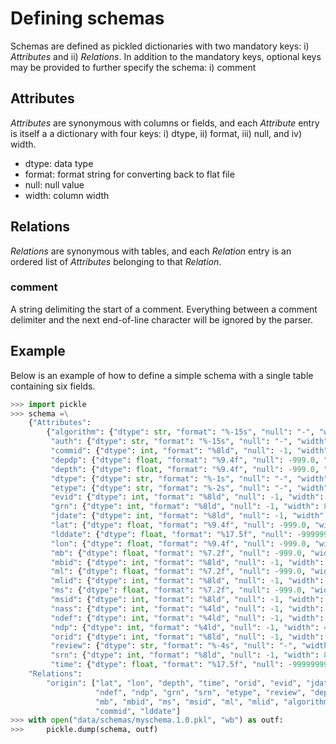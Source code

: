 # Defining schemas
Schemas are defined as pickled dictionaries with two mandatory keys: i) *Attributes* and ii) *Relations*. In addition to the mandatory keys, optional keys may be provided to further specify the schema: i) comment

## Attributes
*Attributes* are synonymous with columns or fields, and each *Attribute* entry is itself a a dictionary with four keys: i) dtype, ii) format, iii) null, and iv) width.

- dtype: data type
- format: format string for converting back to flat file
- null: null value
- width: column width

## Relations
*Relations* are synonymous with tables, and each *Relation* entry is an ordered list of *Attributes* belonging to that *Relation*.

### comment
A string delimiting the start of a comment. Everything between a comment delimiter and the next end-of-line character will be ignored by the parser.

## Example
Below is an example of how to define a simple schema with a single table containing six fields.

```python
>>> import pickle
>>> schema =\
    {"Attributes":
        {"algorithm": {"dtype": str, "format": "%-15s", "null": "-", "width": 15},
         "auth": {"dtype": str, "format": "%-15s", "null": "-", "width": 15},
         "commid": {"dtype": int, "format": "%8ld", "null": -1, "width": 8},
         "depdp": {"dtype": float, "format": "%9.4f", "null": -999.0, "width": 9},
         "depth": {"dtype": float, "format": "%9.4f", "null": -999.0, "width": 9},
         "dtype": {"dtype": str, "format": "%-1s", "null": "-", "width": 1},
         "etype": {"dtype": str, "format": "%-2s", "null": "-", "width": 2},
         "evid": {"dtype": int, "format": "%8ld", "null": -1, "width": 8},
         "grn": {"dtype": int, "format": "%8ld", "null": -1, "width": 8},
         "jdate": {"dtype": int, "format": "%8ld", "null": -1, "width": 8},
         "lat": {"dtype": float, "format": "%9.4f", "null": -999.0, "width": 9},
         "lddate": {"dtype": float, "format": "%17.5f", "null": -9999999999.999, "width": 17},
         "lon": {"dtype": float, "format": "%9.4f", "null": -999.0, "width": 9},
         "mb": {"dtype": float, "format": "%7.2f", "null": -999.0, "width": 7},
         "mbid": {"dtype": int, "format": "%8ld", "null": -1, "width": 8},
         "ml": {"dtype": float, "format": "%7.2f", "null": -999.0, "width": 7},
         "mlid": {"dtype": int, "format": "%8ld", "null": -1, "width": 8},
         "ms": {"dtype": float, "format": "%7.2f", "null": -999.0, "width": 7},
         "msid": {"dtype": int, "format": "%8ld", "null": -1, "width": 8},
         "nass": {"dtype": int, "format": "%4ld", "null": -1, "width": 4},
         "ndef": {"dtype": int, "format": "%4ld", "null": -1, "width": 4},
         "ndp": {"dtype": int, "format": "%4ld", "null": -1, "width": 4},
         "orid": {"dtype": int, "format": "%8ld", "null": -1, "width": 8},
         "review": {"dtype": str, "format": "%-4s", "null": "-", "width": 4},
         "srn": {"dtype": int, "format": "%8ld", "null": -1, "width": 8},
         "time": {"dtype": float, "format": "%17.5f", "null": -9999999999.999, "width": 17}}
    "Relations":
        "origin": ["lat", "lon", "depth", "time", "orid", "evid", "jdate", "nass",
                   "ndef", "ndp", "grn", "srn", "etype", "review", "depdp", "dtype",
                   "mb", "mbid", "ms", "msid", "ml", "mlid", "algorithm", "auth",
                   "commid", "lddate"]
>>> with open("data/schemas/myschema.1.0.pkl", "wb") as outf:
>>>     pickle.dump(schema, outf)
```